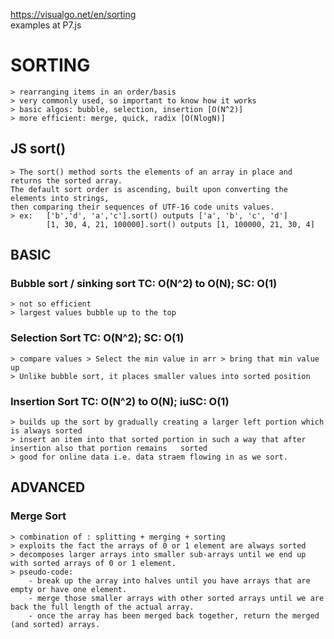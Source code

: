 https://visualgo.net/en/sorting  
examples at P7.js

# SORTING
    > rearranging items in an order/basis
    > very commonly used, so important to know how it works
    > basic algos: bubble, selection, insertion [O(N^2)]
    > more efficient: merge, quick, radix [O(NlogN)]

## JS sort()
    > The sort() method sorts the elements of an array in place and returns the sorted array.  
    The default sort order is ascending, built upon converting the elements into strings,  
    then comparing their sequences of UTF-16 code units values.  
    > ex:   ['b','d', 'a','c'].sort() outputs ['a', 'b', 'c', 'd']
            [1, 30, 4, 21, 100000].sort() outputs [1, 100000, 21, 30, 4]

## BASIC
    
### Bubble sort / sinking sort TC: O(N^2) to O(N); SC: O(1)
    > not so efficient
    > largest values bubble up to the top

### Selection Sort TC: O(N^2); SC: O(1)
    > compare values > Select the min value in arr > bring that min value up
    > Unlike bubble sort, it places smaller values into sorted position


### Insertion Sort TC: O(N^2) to O(N); iuSC: O(1)
    > builds up the sort by gradually creating a larger left portion which is always sorted
    > insert an item into that sorted portion in such a way that after insertion also that portion remains   sorted
    > good for online data i.e. data straem flowing in as we sort.

## ADVANCED

### Merge Sort
    > combination of : splitting + merging + sorting  
    > exploits the fact the arrays of 0 or 1 element are always sorted  
    > decomposes larger arrays into smaller sub-arrays until we end up with sorted arrays of 0 or 1 element.  
    > pseudo-code:   
        - break up the array into halves until you have arrays that are empty or have one element.  
        - merge those smaller arrays with other sorted arrays until we are back the full length of the actual array.  
        - once the array has been merged back together, return the merged (and sorted) arrays.  


